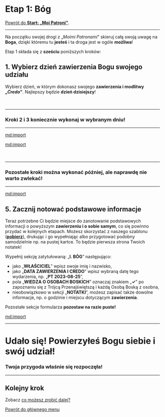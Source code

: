 # <span class="stage-header">Etap 1</span>: Bóg
[Powrót do **<span class="stage-header">Start</span>: „Moi Patroni”**](start_moi_patroni.md).

---
Na początku swojej drogi z „_Moimi Patronami_” skieruj całą swoją uwagę na **Boga**, dzięki któremu tu **jesteś** i ta droga jest w ogóle **możliwa**!

Etap 1 składa się z **sześciu** poniższych kroków:
## <span class="step-number">1.</span> Wybierz dzień zawierzenia Bogu swojego udziału
Wybierz <span class="selected-day-info">dzień</span>, w którym dokonasz swojego **zawierzenia i modlitwy „_Credo_”**. Najlepszy będzie **dzień dzisiejszy**!
<br />
<br />
<br />

---
### Kroki 2 i 3 koniecznie wykonaj w wybranym dniu!
---

[md:import](szablony/w_wybranym_dniu_zawierz_bogu_swoj_udzial_w_inicjatywie.md#$numer-kroku=2)

[md:import](szablony/w_wybranym_dniu_pomodl_sie_do_boga.md#$numer-kroku=3)
<br />
<br />
<br />

---
### Pozostałe kroki można wykonać później, ale naprawdę nie warto zwlekać!
---

[md:import](szablony/poznaj_boga.md#$numer-kroku=4)

## <span class="step-number">5.</span> Zacznij notować podstawowe informacje
Teraz potrzebne Ci będzie miejsce do zanotowanie podstawowych informacji o powyższym **zawierzeniu i o sobie samym**, co się powinno przydać w kolejnych etapach. Możesz skorzystać z naszego szablonu ([**pobierz**](pl/pdf/lista_v1_bog_i_ja.pdf)), drukując i go wypełniając albo przygotować podobny samodzielnie np. na pustej kartce. To będzie pierwsza strona Twoich notatek!

Wypełnij sekcję zatytułowaną: „**I. BÓG**” następująco:
- jako „**WŁAŚCICIEL**” wpisz swoje imię i nazwisko,
- jako „**DATA ZAWIERZENIA I CREDO**” wpisz <span class="selected-day-info">wybraną datę</span> tego wydarzenia, np. „**PT 2023-08-25**”,
- pola „**WIEDZA O OSOBACH BOSKICH**” oznaczaj znakiem „**✓**” po zapoznaniu się z Trójcą Przenajświętszą i każdą Osobą Boską z osobna,
- nieobowiązkowo w sekcji „**NOTATKI**”, możesz zapisać także dowolne informacje, np. o godzinie i miejscu dotyczącym **zawierzenia**.

Pozostałe sekcje formularza **pozostaw na razie puste!**

[md:import](szablony/poinformuj_swoich_apostolow.md#$numer-kroku=6)

---
# Udało się! Powierzyłeś **Bogu** siebie i swój udział!
### Twoja przygoda właśnie się rozpoczęła!
---

## Kolejny krok
Zobacz [co możesz zrobić dalej?](co_mozesz_zrobic_dalej.md)

[Powrót do głównego menu](index.md)
